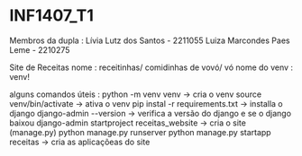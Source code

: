 # INF1407_T1

Membros da dupla :
Lívia Lutz dos Santos - 2211055
Luiza Marcondes Paes Leme - 2210275

Site de Receitas
nome : receitinhas/ comidinhas de vovó/ vó
nome do venv : venv!

alguns comandos úteis :
python -m venv venv -> cria o venv
source venv/bin/activate -> ativa o venv
pip instal -r requirements.txt -> installa o django
django-admin --version -> verifica a versão do django e se o django baixou
django-admin startproject receitas_website -> cria o site (manage.py)
python manage.py runserver
python manage.py startapp receitas -> cria as aplicaçõeas do site
